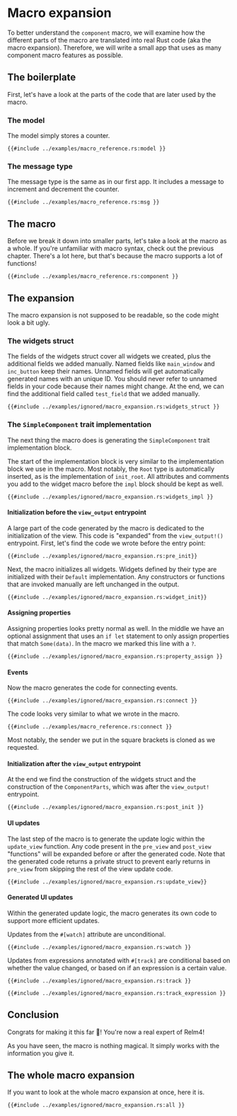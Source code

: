 # Macro expansion

To better understand the `component` macro, we will examine how the different parts of the macro are translated into real Rust code (aka the macro expansion). Therefore, we will write a small app that uses as many component macro features as possible.

## The boilerplate

First, let's have a look at the parts of the code that are later used by the macro.

### The model

The model simply stores a counter.

```rust,ignore
{{#include ../examples/macro_reference.rs:model }}
```

### The message type

The message type is the same as in our first app. It includes a message to
increment and decrement the counter.

```rust,ignore
{{#include ../examples/macro_reference.rs:msg }}
```

## The macro

Before we break it down into smaller parts, let's take a look at the macro as a whole. If you're unfamiliar with macro syntax, check out the previous chapter. There's a lot here, but that's because the macro supports a lot of functions!

```rust,ignore
{{#include ../examples/macro_reference.rs:component }}
```

## The expansion

The macro expansion is not supposed to be readable, so the code might look a bit ugly.

### The widgets struct

The fields of the widgets struct cover all widgets we created, plus the additional fields we added manually. Named fields like `main_window` and `inc_button` keep their names. Unnamed fields will get automatically generated names with an unique ID. You should never refer to unnamed fields in your code because their names might change. At the end, we can find the additional field called `test_field` that we added manually.

```rust,ignore
{{#include ../examples/ignored/macro_expansion.rs:widgets_struct }}
```

### The `SimpleComponent` trait implementation

The next thing the macro does is generating the `SimpleComponent` trait implementation block.

The start of the implementation block is very similar to the implementation block we use in the macro. Most notably, the `Root` type is automatically inserted, as is the implementation of `init_root`. All attributes and comments you add to the widget macro before the `impl` block should be kept as well.

```rust,ignore
{{#include ../examples/ignored/macro_expansion.rs:widgets_impl }}
```

#### Initialization before the `view_output` entrypoint

A large part of the code generated by the macro is dedicated to the initialization of the view. This code is "expanded" from the `view_output!()` entrypoint. First, let's find the code we wrote before the entry point:

```rust,ignore
{{#include ../examples/ignored/macro_expansion.rs:pre_init}}
```

Next, the macro initializes all widgets. Widgets defined by their type are initialized with their `Default` implementation. Any constructors or functions that are invoked manually are left unchanged in the output.

```rust,ignore
{{#include ../examples/ignored/macro_expansion.rs:widget_init}}
```

#### Assigning properties

Assigning properties looks pretty normal as well. In the middle we have an optional assignment that uses an `if let` statement to only assign properties that match `Some(data)`. In the macro we marked this line with a `?`.

```rust,ignore
{{#include ../examples/ignored/macro_expansion.rs:property_assign }}
```

#### Events

Now the macro generates the code for connecting events.

```rust,ignore
{{#include ../examples/ignored/macro_expansion.rs:connect }}
```

The code looks very similar to what we wrote in the macro.

```rust,ignore
{{#include ../examples/macro_reference.rs:connect }}
```

Most notably, the sender we put in the square brackets is cloned as we requested.

#### Initialization after the `view_output` entrypoint

At the end we find the construction of the widgets struct and the construction of the `ComponentParts`, which was after the `view_output!` entrypoint.

```rust,ignore
{{#include ../examples/ignored/macro_expansion.rs:post_init }}
```

#### UI updates

The last step of the macro is to generate the update logic within the `update_view` function. Any code present in the `pre_view` and `post_view` "functions" will be expanded before or after the generated code. Note that the generated code returns a private struct to prevent early returns in `pre_view` from skipping the rest of the view update code.

```rust,ignore
{{#include ../examples/ignored/macro_expansion.rs:update_view}}
```

#### Generated UI updates

Within the generated update logic, the macro generates its own code to support more efficient updates.

Updates from the `#[watch]` attribute are unconditional.

```rust,ignore
{{#include ../examples/ignored/macro_expansion.rs:watch }}
```

Updates from expressions annotated with `#[track]` are conditional based on whether the value changed, or based on if an expression is a certain value.

```rust,ignore
{{#include ../examples/ignored/macro_expansion.rs:track }}
```

```rust,ignore
{{#include ../examples/ignored/macro_expansion.rs:track_expression }}
```

## Conclusion

Congrats for making it this far 🎉! You're now a real expert of Relm4!

As you have seen, the macro is nothing magical. It simply works with the information you give it.

## The whole macro expansion

If you want to look at the whole macro expansion at once, here it is.

```rust,ignore
{{#include ../examples/ignored/macro_expansion.rs:all }}
```
